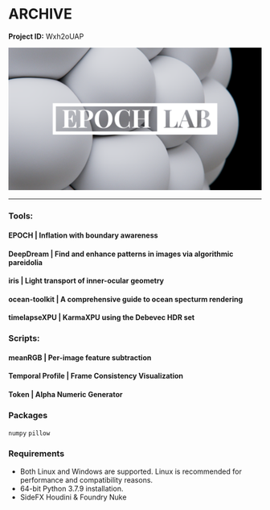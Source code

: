 # ARCHIVE

**Project ID:** Wxh2oUAP

<p align="center">
  <img src="https://github.com/epochlab/ARCHIVE/blob/main/sample.png">
</p>

--------------------------------------------------------------------

### Tools:
#### EPOCH | Inflation with boundary awareness
#### DeepDream | Find and enhance patterns in images via algorithmic pareidolia
#### iris | Light transport of inner-ocular geometry
#### ocean-toolkit | A comprehensive guide to ocean specturm rendering
#### timelapseXPU | KarmaXPU using the Debevec HDR set

### Scripts:
#### meanRGB | Per-image feature subtraction
#### Temporal Profile | Frame Consistency Visualization
#### Token | Alpha Numeric Generator

### Packages
`numpy` `pillow`

### Requirements
- Both Linux and Windows are supported. Linux is recommended for performance and compatibility reasons.
- 64-bit Python 3.7.9 installation.
- SideFX Houdini & Foundry Nuke
